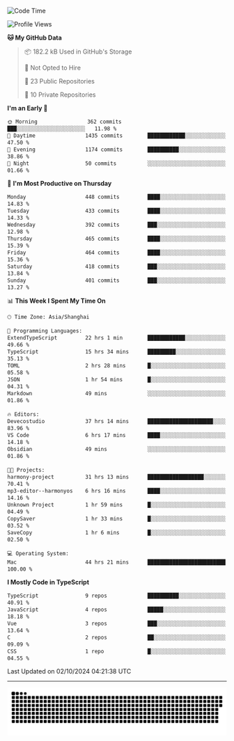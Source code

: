 <!--
<picture>
  <source
    srcset="https://github-readme-stats.vercel.app/api?username=kevinxft&show_icons=true&theme=dark"
    media="(prefers-color-scheme: dark)"
  />
  <source
    srcset="https://github-readme-stats.vercel.app/api?username=kevinxft&show_icons=true"
    media="(prefers-color-scheme: light), (prefers-color-scheme: no-preference)"
  />
  <img src="https://github-readme-stats.vercel.app/api?username=kevinxft&show_icons=true" />
</picture>
-->

<!--START_SECTION:waka-->
![Code Time](http://img.shields.io/badge/Code%20Time-2%2C639%20hrs%2016%20mins-blue)

![Profile Views](http://img.shields.io/badge/Profile%20Views-0-blue)

**🐱 My GitHub Data** 

> 📦 182.2 kB Used in GitHub's Storage 
 > 
> 🚫 Not Opted to Hire
 > 
> 📜 23 Public Repositories 
 > 
> 🔑 10 Private Repositories 
 > 
**I'm an Early 🐤** 

```text
🌞 Morning                362 commits         ███░░░░░░░░░░░░░░░░░░░░░░   11.98 % 
🌆 Daytime                1435 commits        ████████████░░░░░░░░░░░░░   47.50 % 
🌃 Evening                1174 commits        ██████████░░░░░░░░░░░░░░░   38.86 % 
🌙 Night                  50 commits          ░░░░░░░░░░░░░░░░░░░░░░░░░   01.66 % 
```
📅 **I'm Most Productive on Thursday** 

```text
Monday                   448 commits         ████░░░░░░░░░░░░░░░░░░░░░   14.83 % 
Tuesday                  433 commits         ████░░░░░░░░░░░░░░░░░░░░░   14.33 % 
Wednesday                392 commits         ███░░░░░░░░░░░░░░░░░░░░░░   12.98 % 
Thursday                 465 commits         ████░░░░░░░░░░░░░░░░░░░░░   15.39 % 
Friday                   464 commits         ████░░░░░░░░░░░░░░░░░░░░░   15.36 % 
Saturday                 418 commits         ███░░░░░░░░░░░░░░░░░░░░░░   13.84 % 
Sunday                   401 commits         ███░░░░░░░░░░░░░░░░░░░░░░   13.27 % 
```


📊 **This Week I Spent My Time On** 

```text
🕑︎ Time Zone: Asia/Shanghai

💬 Programming Languages: 
ExtendTypeScript         22 hrs 1 min        ████████████░░░░░░░░░░░░░   49.66 % 
TypeScript               15 hrs 34 mins      █████████░░░░░░░░░░░░░░░░   35.13 % 
TOML                     2 hrs 28 mins       █░░░░░░░░░░░░░░░░░░░░░░░░   05.58 % 
JSON                     1 hr 54 mins        █░░░░░░░░░░░░░░░░░░░░░░░░   04.31 % 
Markdown                 49 mins             ░░░░░░░░░░░░░░░░░░░░░░░░░   01.86 % 

🔥 Editors: 
Devecostudio             37 hrs 14 mins      █████████████████████░░░░   83.96 % 
VS Code                  6 hrs 17 mins       ████░░░░░░░░░░░░░░░░░░░░░   14.18 % 
Obsidian                 49 mins             ░░░░░░░░░░░░░░░░░░░░░░░░░   01.86 % 

🐱‍💻 Projects: 
harmony-project          31 hrs 13 mins      ██████████████████░░░░░░░   70.41 % 
mp3-editor--harmonyos    6 hrs 16 mins       ████░░░░░░░░░░░░░░░░░░░░░   14.16 % 
Unknown Project          1 hr 59 mins        █░░░░░░░░░░░░░░░░░░░░░░░░   04.49 % 
CopySaver                1 hr 33 mins        █░░░░░░░░░░░░░░░░░░░░░░░░   03.52 % 
SaveCopy                 1 hr 6 mins         █░░░░░░░░░░░░░░░░░░░░░░░░   02.50 % 

💻 Operating System: 
Mac                      44 hrs 21 mins      █████████████████████████   100.00 % 
```

**I Mostly Code in TypeScript** 

```text
TypeScript               9 repos             ██████████░░░░░░░░░░░░░░░   40.91 % 
JavaScript               4 repos             █████░░░░░░░░░░░░░░░░░░░░   18.18 % 
Vue                      3 repos             ███░░░░░░░░░░░░░░░░░░░░░░   13.64 % 
C                        2 repos             ██░░░░░░░░░░░░░░░░░░░░░░░   09.09 % 
CSS                      1 repo              █░░░░░░░░░░░░░░░░░░░░░░░░   04.55 % 
```




 Last Updated on 02/10/2024 04:21:38 UTC
<!--END_SECTION:waka-->

---

<picture>
  <source media="(prefers-color-scheme: dark)" srcset="https://raw.githubusercontent.com/kevinxft/kevinxft/output/github-contribution-grid-snake-dark.svg">
  <source media="(prefers-color-scheme: light)" srcset="https://raw.githubusercontent.com/kevinxft/kevinxft/output/github-contribution-grid-snake.svg">
  <img alt="github contribution grid snake animation" src="https://raw.githubusercontent.com/kevinxft/kevinxft/output/github-contribution-grid-snake.svg">
</picture>